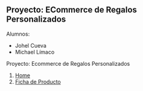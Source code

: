 ## Proyecto: ECommerce de Regalos Personalizados

Alumnos:
* Johel Cueva
* Michael Límaco

Proyecto: Ecommerce de Regalos Personalizados
1. [Home](https://docs.google.com/drawings/d/1ejVRp3cbV7igQoFMcTSZVOsZOx6NlXL2_fL_LplKMqg/edit)
2. [Ficha de Producto](https://docs.google.com/drawings/d/1RVUIKgsvOAwfhx2Er7Mte0PmF6RZln2nYF_22RYStLE/edit)